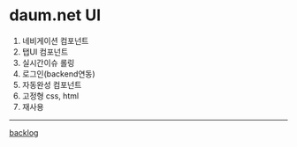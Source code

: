# daum.net UI
1. 네비게이션 컴포넌트
2. 탭UI 컴포넌트
3. 실시간이슈 롤링
4. 로그인(backend연동)
5. 자동완성 컴포넌트
6. 고정형 css, html
7. 재사용

-----
[backlog](https://docs.google.com/spreadsheets/d/1LPyXxAUbNaOTHppnNEJnpCbMrBBztdQoDD94UjJKM80/edit?usp=sharing)
